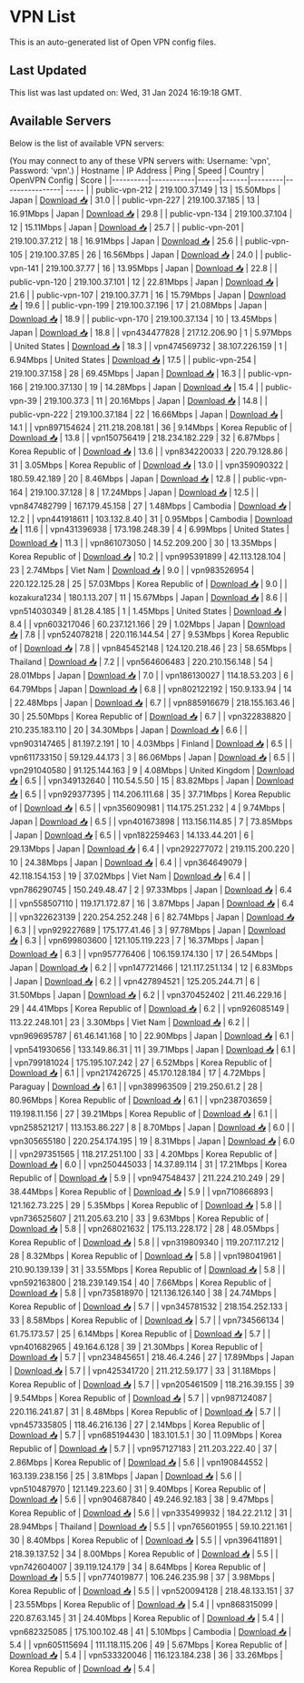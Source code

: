 # VPN List

This is an auto-generated list of Open VPN config files.

## Last Updated

This list was last updated on: Wed, 31 Jan 2024 16:19:18 GMT.

## Available Servers

Below is the list of available VPN servers:

(You may connect to any of these VPN servers with: Username: 'vpn', Password: 'vpn'.)
| Hostname | IP Address | Ping | Speed | Country | OpenVPN Config | Score |
|----------|------------|------|-------|---------|----------------| ----- |
| public-vpn-212 | 219.100.37.149 | 13 | 15.50Mbps | Japan | [Download 📥](./configs/server_0_JP.ovpn) | 31.0 |
| public-vpn-227 | 219.100.37.185 | 13 | 16.91Mbps | Japan | [Download 📥](./configs/server_1_JP.ovpn) | 29.8 |
| public-vpn-134 | 219.100.37.104 | 12 | 15.11Mbps | Japan | [Download 📥](./configs/server_2_JP.ovpn) | 25.7 |
| public-vpn-201 | 219.100.37.212 | 18 | 16.91Mbps | Japan | [Download 📥](./configs/server_3_JP.ovpn) | 25.6 |
| public-vpn-105 | 219.100.37.85 | 26 | 16.56Mbps | Japan | [Download 📥](./configs/server_4_JP.ovpn) | 24.0 |
| public-vpn-141 | 219.100.37.77 | 16 | 13.95Mbps | Japan | [Download 📥](./configs/server_5_JP.ovpn) | 22.8 |
| public-vpn-120 | 219.100.37.101 | 12 | 22.81Mbps | Japan | [Download 📥](./configs/server_6_JP.ovpn) | 21.6 |
| public-vpn-107 | 219.100.37.71 | 16 | 15.79Mbps | Japan | [Download 📥](./configs/server_7_JP.ovpn) | 19.6 |
| public-vpn-199 | 219.100.37.196 | 17 | 21.08Mbps | Japan | [Download 📥](./configs/server_8_JP.ovpn) | 18.9 |
| public-vpn-170 | 219.100.37.134 | 10 | 13.45Mbps | Japan | [Download 📥](./configs/server_9_JP.ovpn) | 18.8 |
| vpn434477828 | 217.12.206.90 | 1 | 5.97Mbps | United States | [Download 📥](./configs/server_10_US.ovpn) | 18.3 |
| vpn474569732 | 38.107.226.159 | 1 | 6.94Mbps | United States | [Download 📥](./configs/server_11_US.ovpn) | 17.5 |
| public-vpn-254 | 219.100.37.158 | 28 | 69.45Mbps | Japan | [Download 📥](./configs/server_12_JP.ovpn) | 16.3 |
| public-vpn-166 | 219.100.37.130 | 19 | 14.28Mbps | Japan | [Download 📥](./configs/server_13_JP.ovpn) | 15.4 |
| public-vpn-39 | 219.100.37.3 | 11 | 20.16Mbps | Japan | [Download 📥](./configs/server_14_JP.ovpn) | 14.8 |
| public-vpn-222 | 219.100.37.184 | 22 | 16.66Mbps | Japan | [Download 📥](./configs/server_15_JP.ovpn) | 14.1 |
| vpn897154624 | 211.218.208.181 | 36 | 9.14Mbps | Korea Republic of | [Download 📥](./configs/server_16_KR.ovpn) | 13.8 |
| vpn150756419 | 218.234.182.229 | 32 | 6.87Mbps | Korea Republic of | [Download 📥](./configs/server_17_KR.ovpn) | 13.6 |
| vpn834220033 | 220.79.128.86 | 31 | 3.05Mbps | Korea Republic of | [Download 📥](./configs/server_18_KR.ovpn) | 13.0 |
| vpn359090322 | 180.59.42.189 | 20 | 8.46Mbps | Japan | [Download 📥](./configs/server_19_JP.ovpn) | 12.8 |
| public-vpn-164 | 219.100.37.128 | 8 | 17.24Mbps | Japan | [Download 📥](./configs/server_20_JP.ovpn) | 12.5 |
| vpn847482799 | 167.179.45.158 | 27 | 1.48Mbps | Cambodia | [Download 📥](./configs/server_21_KH.ovpn) | 12.2 |
| vpn441918611 | 103.132.8.40 | 31 | 0.95Mbps | Cambodia | [Download 📥](./configs/server_22_KH.ovpn) | 11.6 |
| vpn431396938 | 173.198.248.39 | 4 | 6.99Mbps | United States | [Download 📥](./configs/server_23_US.ovpn) | 11.3 |
| vpn861073050 | 14.52.209.200 | 30 | 13.35Mbps | Korea Republic of | [Download 📥](./configs/server_24_KR.ovpn) | 10.2 |
| vpn995391899 | 42.113.128.104 | 23 | 2.74Mbps | Viet Nam | [Download 📥](./configs/server_25_VN.ovpn) | 9.0 |
| vpn983526954 | 220.122.125.28 | 25 | 57.03Mbps | Korea Republic of | [Download 📥](./configs/server_26_KR.ovpn) | 9.0 |
| kozakura1234 | 180.1.13.207 | 11 | 15.67Mbps | Japan | [Download 📥](./configs/server_27_JP.ovpn) | 8.6 |
| vpn514030349 | 81.28.4.185 | 1 | 1.45Mbps | United States | [Download 📥](./configs/server_28_US.ovpn) | 8.4 |
| vpn603217046 | 60.237.121.166 | 29 | 1.02Mbps | Japan | [Download 📥](./configs/server_29_JP.ovpn) | 7.8 |
| vpn524078218 | 220.116.144.54 | 27 | 9.53Mbps | Korea Republic of | [Download 📥](./configs/server_30_KR.ovpn) | 7.8 |
| vpn845452148 | 124.120.218.46 | 23 | 58.65Mbps | Thailand | [Download 📥](./configs/server_31_TH.ovpn) | 7.2 |
| vpn564606483 | 220.210.156.148 | 54 | 28.01Mbps | Japan | [Download 📥](./configs/server_32_JP.ovpn) | 7.0 |
| vpn186130027 | 114.18.53.203 | 6 | 64.79Mbps | Japan | [Download 📥](./configs/server_33_JP.ovpn) | 6.8 |
| vpn802122192 | 150.9.133.94 | 14 | 22.48Mbps | Japan | [Download 📥](./configs/server_34_JP.ovpn) | 6.7 |
| vpn885916679 | 218.155.163.46 | 30 | 25.50Mbps | Korea Republic of | [Download 📥](./configs/server_35_KR.ovpn) | 6.7 |
| vpn322838820 | 210.235.183.110 | 20 | 34.30Mbps | Japan | [Download 📥](./configs/server_36_JP.ovpn) | 6.6 |
| vpn903147465 | 81.197.2.191 | 10 | 4.03Mbps | Finland | [Download 📥](./configs/server_37_FI.ovpn) | 6.5 |
| vpn611733150 | 59.129.44.173 | 3 | 86.06Mbps | Japan | [Download 📥](./configs/server_38_JP.ovpn) | 6.5 |
| vpn291040580 | 91.125.144.163 | 9 | 4.08Mbps | United Kingdom | [Download 📥](./configs/server_39_GB.ovpn) | 6.5 |
| vpn349132640 | 110.54.5.50 | 15 | 83.82Mbps | Japan | [Download 📥](./configs/server_40_JP.ovpn) | 6.5 |
| vpn929377395 | 114.206.111.68 | 35 | 37.71Mbps | Korea Republic of | [Download 📥](./configs/server_41_KR.ovpn) | 6.5 |
| vpn356090981 | 114.175.251.232 | 4 | 9.74Mbps | Japan | [Download 📥](./configs/server_42_JP.ovpn) | 6.5 |
| vpn401673898 | 113.156.114.85 | 7 | 73.85Mbps | Japan | [Download 📥](./configs/server_43_JP.ovpn) | 6.5 |
| vpn182259463 | 14.133.44.201 | 6 | 29.13Mbps | Japan | [Download 📥](./configs/server_44_JP.ovpn) | 6.4 |
| vpn292277072 | 219.115.200.220 | 10 | 24.38Mbps | Japan | [Download 📥](./configs/server_45_JP.ovpn) | 6.4 |
| vpn364649079 | 42.118.154.153 | 19 | 37.02Mbps | Viet Nam | [Download 📥](./configs/server_46_VN.ovpn) | 6.4 |
| vpn786290745 | 150.249.48.47 | 2 | 97.33Mbps | Japan | [Download 📥](./configs/server_47_JP.ovpn) | 6.4 |
| vpn558507110 | 119.171.172.87 | 16 | 3.87Mbps | Japan | [Download 📥](./configs/server_48_JP.ovpn) | 6.4 |
| vpn322623139 | 220.254.252.248 | 6 | 82.74Mbps | Japan | [Download 📥](./configs/server_49_JP.ovpn) | 6.3 |
| vpn929227689 | 175.177.41.46 | 3 | 97.78Mbps | Japan | [Download 📥](./configs/server_50_JP.ovpn) | 6.3 |
| vpn699803600 | 121.105.119.223 | 7 | 16.37Mbps | Japan | [Download 📥](./configs/server_51_JP.ovpn) | 6.3 |
| vpn957776406 | 106.159.174.130 | 17 | 26.54Mbps | Japan | [Download 📥](./configs/server_52_JP.ovpn) | 6.2 |
| vpn147721466 | 121.117.251.134 | 12 | 6.83Mbps | Japan | [Download 📥](./configs/server_53_JP.ovpn) | 6.2 |
| vpn427894521 | 125.205.244.71 | 6 | 31.50Mbps | Japan | [Download 📥](./configs/server_54_JP.ovpn) | 6.2 |
| vpn370452402 | 211.46.229.16 | 29 | 44.41Mbps | Korea Republic of | [Download 📥](./configs/server_55_KR.ovpn) | 6.2 |
| vpn926085149 | 113.22.248.101 | 23 | 3.30Mbps | Viet Nam | [Download 📥](./configs/server_56_VN.ovpn) | 6.2 |
| vpn969695787 | 61.46.141.168 | 10 | 22.90Mbps | Japan | [Download 📥](./configs/server_57_JP.ovpn) | 6.1 |
| vpn541930656 | 133.149.86.31 | 11 | 39.71Mbps | Japan | [Download 📥](./configs/server_58_JP.ovpn) | 6.1 |
| vpn799181024 | 175.195.107.242 | 27 | 6.52Mbps | Korea Republic of | [Download 📥](./configs/server_59_KR.ovpn) | 6.1 |
| vpn217426725 | 45.170.128.184 | 17 | 4.72Mbps | Paraguay | [Download 📥](./configs/server_60_PY.ovpn) | 6.1 |
| vpn389963509 | 219.250.61.2 | 28 | 80.96Mbps | Korea Republic of | [Download 📥](./configs/server_61_KR.ovpn) | 6.1 |
| vpn238703659 | 119.198.11.156 | 27 | 39.21Mbps | Korea Republic of | [Download 📥](./configs/server_62_KR.ovpn) | 6.1 |
| vpn258521217 | 113.153.86.227 | 8 | 8.70Mbps | Japan | [Download 📥](./configs/server_63_JP.ovpn) | 6.0 |
| vpn305655180 | 220.254.174.195 | 19 | 8.31Mbps | Japan | [Download 📥](./configs/server_64_JP.ovpn) | 6.0 |
| vpn297351565 | 118.217.251.100 | 33 | 4.20Mbps | Korea Republic of | [Download 📥](./configs/server_65_KR.ovpn) | 6.0 |
| vpn250445033 | 14.37.89.114 | 31 | 17.21Mbps | Korea Republic of | [Download 📥](./configs/server_66_KR.ovpn) | 5.9 |
| vpn947548437 | 211.224.210.249 | 29 | 38.44Mbps | Korea Republic of | [Download 📥](./configs/server_67_KR.ovpn) | 5.9 |
| vpn710866893 | 121.162.73.225 | 29 | 5.35Mbps | Korea Republic of | [Download 📥](./configs/server_68_KR.ovpn) | 5.8 |
| vpn736525607 | 211.205.63.210 | 33 | 9.63Mbps | Korea Republic of | [Download 📥](./configs/server_69_KR.ovpn) | 5.8 |
| vpn268021632 | 175.113.228.172 | 28 | 48.05Mbps | Korea Republic of | [Download 📥](./configs/server_70_KR.ovpn) | 5.8 |
| vpn319809340 | 119.207.117.212 | 28 | 8.32Mbps | Korea Republic of | [Download 📥](./configs/server_71_KR.ovpn) | 5.8 |
| vpn198041961 | 210.90.139.139 | 31 | 33.55Mbps | Korea Republic of | [Download 📥](./configs/server_72_KR.ovpn) | 5.8 |
| vpn592163800 | 218.239.149.154 | 40 | 7.66Mbps | Korea Republic of | [Download 📥](./configs/server_73_KR.ovpn) | 5.8 |
| vpn735818970 | 121.136.126.140 | 38 | 24.74Mbps | Korea Republic of | [Download 📥](./configs/server_74_KR.ovpn) | 5.7 |
| vpn345781532 | 218.154.252.133 | 33 | 8.58Mbps | Korea Republic of | [Download 📥](./configs/server_75_KR.ovpn) | 5.7 |
| vpn734566134 | 61.75.173.57 | 25 | 6.14Mbps | Korea Republic of | [Download 📥](./configs/server_76_KR.ovpn) | 5.7 |
| vpn401682965 | 49.164.6.128 | 39 | 21.30Mbps | Korea Republic of | [Download 📥](./configs/server_77_KR.ovpn) | 5.7 |
| vpn234845651 | 218.46.4.246 | 27 | 17.89Mbps | Japan | [Download 📥](./configs/server_78_JP.ovpn) | 5.7 |
| vpn425341720 | 211.212.59.177 | 33 | 31.18Mbps | Korea Republic of | [Download 📥](./configs/server_79_KR.ovpn) | 5.7 |
| vpn205461509 | 118.216.39.155 | 39 | 9.54Mbps | Korea Republic of | [Download 📥](./configs/server_80_KR.ovpn) | 5.7 |
| vpn987124087 | 220.116.241.87 | 31 | 8.48Mbps | Korea Republic of | [Download 📥](./configs/server_81_KR.ovpn) | 5.7 |
| vpn457335805 | 118.46.216.136 | 27 | 2.14Mbps | Korea Republic of | [Download 📥](./configs/server_82_KR.ovpn) | 5.7 |
| vpn685194430 | 183.101.5.1 | 30 | 11.09Mbps | Korea Republic of | [Download 📥](./configs/server_83_KR.ovpn) | 5.7 |
| vpn957127183 | 211.203.222.40 | 37 | 2.86Mbps | Korea Republic of | [Download 📥](./configs/server_84_KR.ovpn) | 5.6 |
| vpn190844552 | 163.139.238.156 | 25 | 3.81Mbps | Japan | [Download 📥](./configs/server_85_JP.ovpn) | 5.6 |
| vpn510487970 | 121.149.223.60 | 31 | 9.40Mbps | Korea Republic of | [Download 📥](./configs/server_86_KR.ovpn) | 5.6 |
| vpn904687840 | 49.246.92.183 | 38 | 9.47Mbps | Korea Republic of | [Download 📥](./configs/server_87_KR.ovpn) | 5.6 |
| vpn335499932 | 184.22.21.12 | 31 | 28.94Mbps | Thailand | [Download 📥](./configs/server_88_TH.ovpn) | 5.5 |
| vpn765601955 | 59.10.221.161 | 30 | 8.40Mbps | Korea Republic of | [Download 📥](./configs/server_89_KR.ovpn) | 5.5 |
| vpn396411891 | 218.39.137.52 | 34 | 8.00Mbps | Korea Republic of | [Download 📥](./configs/server_90_KR.ovpn) | 5.5 |
| vpn742604007 | 39.119.124.179 | 34 | 8.64Mbps | Korea Republic of | [Download 📥](./configs/server_91_KR.ovpn) | 5.5 |
| vpn774019877 | 106.246.235.98 | 37 | 3.98Mbps | Korea Republic of | [Download 📥](./configs/server_92_KR.ovpn) | 5.5 |
| vpn520094128 | 218.48.133.151 | 37 | 23.55Mbps | Korea Republic of | [Download 📥](./configs/server_93_KR.ovpn) | 5.4 |
| vpn868315099 | 220.87.63.145 | 31 | 24.40Mbps | Korea Republic of | [Download 📥](./configs/server_94_KR.ovpn) | 5.4 |
| vpn682325085 | 175.100.102.48 | 41 | 5.10Mbps | Cambodia | [Download 📥](./configs/server_95_KH.ovpn) | 5.4 |
| vpn605115694 | 111.118.115.206 | 49 | 5.67Mbps | Korea Republic of | [Download 📥](./configs/server_96_KR.ovpn) | 5.4 |
| vpn533320046 | 116.123.184.238 | 36 | 33.26Mbps | Korea Republic of | [Download 📥](./configs/server_97_KR.ovpn) | 5.4 |
